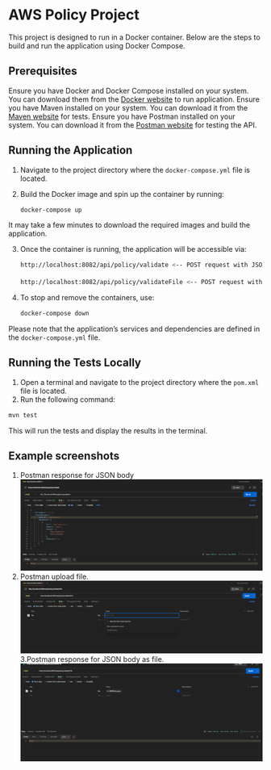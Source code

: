 # AWS Policy Project

This project is designed to run in a Docker container. Below are the steps to build and run the application using Docker Compose.

## Prerequisites
Ensure you have Docker and Docker Compose installed on your system. You can download them from the [Docker website](https://www.docker.com/get-started) to run application.
Ensure you have Maven installed on your system. You can download it from the [Maven website](https://maven.apache.org/download.cgi) for tests.
Ensure you have Postman installed on your system. You can download it from the [Postman website](https://www.postman.com/downloads/) for testing the API.
## Running the Application

1. Navigate to the project directory where the `docker-compose.yml` file is located.

2. Build the Docker image and spin up the container by running:
    ```bash
    docker-compose up 
    ```
It may take a few minutes to download the required images and build the application.

3. Once the container is running, the application will be accessible via:
    ```bash
    http://localhost:8082/api/policy/validate <-- POST request with JSON body in Postman
   
    http://localhost:8082/api/policy/validateFile <-- POST request with file upload in Postman (make your own file with .json extension and upload it in Postman)
    ```
4. To stop and remove the containers, use:
    ```bash
    docker-compose down
    ```

Please note that the application’s services and dependencies are defined in the `docker-compose.yml` file.

## Running the Tests Locally
1. Open a terminal and navigate to the project directory where the `pom.xml` file is located.
2. Run the following command:
```bash 
mvn test
```
This will run the tests and display the results in the terminal.

## Example screenshots
1. Postman response for JSON body
![](ScreamShots/PostForJSONPostman.png)
2. Postman upload file.
![](ScreamShots/UploadFile.png)
3.Postman response for JSON body as file.
![](ScreamShots/PostForJSONAsFilePostman.png)



